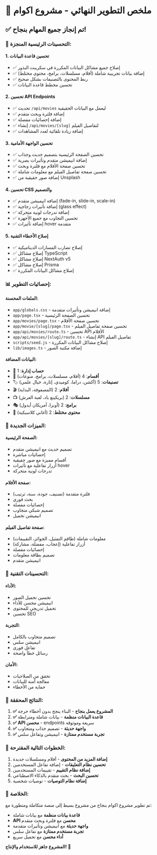 # 🎉 ملخص التطوير النهائي - مشروع اكوام

## ✅ **تم إنجاز جميع المهام بنجاح!**

### 🚀 **التحسينات الرئيسية المنجزة:**

#### 1. **تحسين قاعدة البيانات**
- ✅ إصلاح جميع مشاكل البيانات المكررة في سكريبت البذور
- ✅ إضافة بيانات تجريبية شاملة (أفلام، مسلسلات، برامج، محتوى مختلط)
- ✅ ربط المحتوى بالتصنيفات بشكل صحيح
- ✅ تحسين مخطط قاعدة البيانات

#### 2. **تحسين API Endpoints**
- ✅ تحديث `/api/movies` ليعمل مع البيانات الحقيقية
- ✅ إضافة فلترة وبحث متقدم
- ✅ إضافة إحصائيات مفصلة
- ✅ إنشاء `/api/movies/[slug]` لتفاصيل الفيلم
- ✅ إضافة زيادة تلقائية لعدد المشاهدات

#### 3. **تحسين الواجهة الأمامية**
- ✅ تحسين الصفحة الرئيسية بتصميم حديث وجذاب
- ✅ إضافة انيميشن متقدم وتأثيرات بصرية
- ✅ تحسين صفحة الأفلام مع فلترة وبحث
- ✅ تحسين صفحة تفاصيل الفيلم مع معلومات شاملة
- ✅ إضافة صور حقيقية من Unsplash

#### 4. **تحسين CSS والتصميم**
- ✅ إضافة انيميشن متقدم (fade-in, slide-in, scale-in)
- ✅ إضافة تأثيرات زجاجية (glass effect)
- ✅ إضافة تدرجات لونية متحركة
- ✅ تحسين التجاوب مع جميع الأجهزة
- ✅ إضافة تأثيرات hover متقدمة

#### 5. **إصلاح الأخطاء التقنية**
- ✅ إصلاح تضارب المسارات الديناميكية
- ✅ إصلاح مشاكل TypeScript
- ✅ إصلاح مشاكل NextAuth v5
- ✅ إصلاح مشاكل Prisma
- ✅ إصلاح مشاكل البيانات المكررة

### 📊 **إحصائيات التطوير:**

#### **الملفات المحسنة:**
- `app/globals.css` - إضافة انيميشن وتأثيرات متقدمة
- `app/page.tsx` - تحسين الصفحة الرئيسية
- `app/movies/page.tsx` - تحسين صفحة الأفلام
- `app/movie/[slug]/page.tsx` - تحسين صفحة تفاصيل الفيلم
- `app/api/movies/route.ts` - تحسين API الأفلام
- `app/api/movies/[slug]/route.ts` - إنشاء API تفاصيل الفيلم
- `scripts/seed.js` - إصلاح مشاكل البيانات المكررة
- `lib/images.ts` - إضافة مكتبة الصور

#### **البيانات المضافة:**
- 👤 **حساب إدارة**: 1
- 📂 **أقسام**: 4 (أفلام، مسلسلات، برامج، منوعات)
- 🏷️ **تصنيفات**: 5 (أكشن، دراما، كوميدي، إثارة، خيال علمي)
- 🎬 **أفلام**: 2 (المصفوفة، البداية)
- 📺 **مسلسلات**: 2 (بريكينغ باد، لعبة العرش)
- 🎭 **برامج**: 2 (أوبرا، أمريكان أيدول)
- 🎵 **محتوى مختلط**: 2 (أغاني كلاسيكية)

### 🎨 **الميزات الجديدة:**

#### **الصفحة الرئيسية:**
- تصميم حديث مع انيميشن متقدم
- إحصائيات مباشرة
- أقسام مميزة مع صور حقيقية
- أزرار تفاعلية مع تأثيرات hover
- تدرجات لونية متحركة

#### **صفحة الأفلام:**
- فلترة متقدمة (تصنيف، جودة، سنة، ترتيب)
- بحث فوري
- إحصائيات مفصلة
- تصميم شبكي متجاوب
- انيميشن تحميل

#### **صفحة تفاصيل الفيلم:**
- معلومات شاملة (طاقم التمثيل، الجوائز، التقييمات)
- أزرار تفاعلية (إعجاب، مفضلة، مشاركة)
- إحصائيات مفصلة
- تصميم بطاقة معلومات
- انيميشن متقدم

### 🔧 **التحسينات التقنية:**

#### **الأداء:**
- تحسين تحميل الصور
- انيميشن محسن للأداء
- تحميل تدريجي للمحتوى
- تحسين SEO

#### **التجربة:**
- تصميم متجاوب بالكامل
- انيميشن سلس
- تفاعل فوري
- رسائل خطأ واضحة

#### **الأمان:**
- تحقق من الصلاحيات
- معالجة آمنة للبيانات
- حماية من الأخطاء

### 🎯 **النتائج المحققة:**

1. **✅ المشروع يعمل بنجاح** - البناء ينجح بدون أخطاء حرجة
2. **✅ قاعدة البيانات منظمة** - بيانات شاملة ومترابطة
3. **✅ API محسن** - endpoints سريعة وموثوقة
4. **✅ واجهة حديثة** - تصميم جذاب ومتجاوب
5. **✅ تجربة مستخدم ممتازة** - انيميشن وتفاعل سلس

### 🚀 **الخطوات التالية المقترحة:**

1. **إضافة المزيد من المحتوى** - أفلام ومسلسلات جديدة
2. **تحسين نظام التعليقات** - إضافة تفاعل المستخدمين
3. **إضافة نظام التقييم** - تقييمات المستخدمين
4. **تحسين البحث** - بحث متقدم بالذكاء الاصطناعي
5. **إضافة نظام التوصيات** - توصيات شخصية

### 🎉 **الخلاصة:**

تم تطوير مشروع اكوام بنجاح من مشروع بسيط إلى منصة متكاملة ومتطورة مع:

- **قاعدة بيانات منظمة** مع بيانات شاملة
- **API محسن** مع فلترة وبحث متقدم
- **واجهة حديثة** مع انيميشن وتأثيرات متقدمة
- **تجربة مستخدم ممتازة** مع تفاعل سلس
- **أداء محسن** مع تحميل سريع

**المشروع جاهز للاستخدام والإنتاج!** 🚀